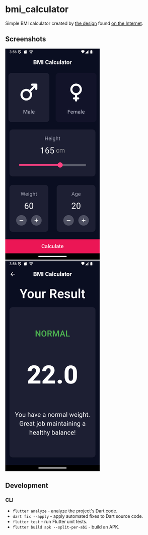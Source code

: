 # bmi_calculator

Simple BMI calculator created by [the design](docs/design.webp)
found [on the Internet](https://reliasoftware.com/blog/flutter-project-ideas).

## Screenshots

<div>
  <img src="docs/screenshots/calculator_screen.png" alt="Calculator Screens" width="300" />
  <img src="docs/screenshots/results_screen.png" alt="Results Screen" width="300" /> 
</div>

## Development

### CLI

* `flutter analyze` - analyze the project's Dart code.
* `dart fix --apply` - apply automated fixes to Dart source code.
* `flutter test` - run Flutter unit tests.
* `flutter build apk --split-per-abi` - build an APK.
